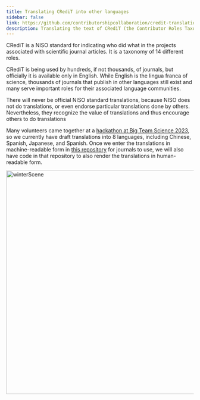 ```yaml
---
title: Translating CRediT into other languages
sidebar: false
link: https://github.com/contributorshipcollaboration/credit-translation
description: Translating the text of CRediT (the Contributor Roles Taxonomy) from English into other languages.
---
```


CRediT is a NISO standard for indicating who did what in the projects associated with scientific journal articles. It is a taxonomy of 14 different roles.

CRediT is being used by hundreds, if not thousands, of journals, but officially it is available only in English. While English is the lingua franca of science, thousands of journals that publish in other languages still exist and many serve important roles for their associated language communities.

There will never be official NISO standard translations, because NISO does not do translations, or even endorse particular translations done by others. Nevertheless, they recognize the value of translations and thus encourage others to do translations 

Many volunteers came together at a [hackathon at Big Team Science 2023](https://contributorshipcollaboration.github.io/blog/translation/), so we currently have draft translations into 8 languages, including Chinese, Spanish, Japanese, and Spanish.
Once we enter the translations in machine-readable form in [this repository](https://github.com/contributorshipcollaboration/credit-translation) 
 for journals to use, we will also have code in that repository to also render the translations in human-readable form.

<img width="600" alt="winterScene" src="https://github.com/contributorshipcollaboration/contributorshipcollaboration.github.io/assets/886094/7d60e2bd-0454-4298-b25b-23de450e3097">

